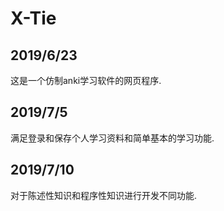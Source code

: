 # X-Tie
## 2019/6/23 
这是一个仿制anki学习软件的网页程序.

## 2019/7/5 
满足登录和保存个人学习资料和简单基本的学习功能.

## 2019/7/10
对于陈述性知识和程序性知识进行开发不同功能.